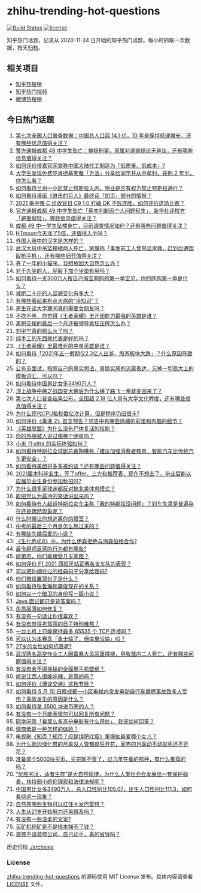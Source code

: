 # zhihu-trending-hot-questions

[![Build Status](https://github.com/justjavac/zhihu-trending-hot-questions/workflows/ci/badge.svg?branch=master)](https://github.com/justjavac/zhihu-trending-hot-questions/actions)
[![license](https://img.shields.io/github/license/justjavac/zhihu-trending-hot-questions)](https://github.com/justjavac/zhihu-trending-hot-questions/blob/master/LICENSE)

知乎热门话题，记录从 2020-11-24 日开始的知乎热门话题。每小时抓取一次数据，按天[归档](./archives)。

## 相关项目

- [知乎热搜榜](https://github.com/justjavac/zhihu-trending-top-search)
- [知乎热门视频](https://github.com/justjavac/zhihu-trending-hot-video)
- [微博热搜榜](https://github.com/justjavac/weibo-trending-hot-search)

## 今日热门话题

<!-- BEGIN -->
<!-- 最后更新时间 Wed May 12 2021 08:05:03 GMT+0800 (China Standard Time) -->

1. [第七次全国人口普查数据：中国总人口超 14.1 亿，10
   年来保持低速增长，还有哪些信息值得关注？](https://www.zhihu.com/question/458811096)
2. [警方通报成都 49
   中学生坠亡：排除刑案，家属对调查结论无异议，还有哪些信息值得关注？](https://www.zhihu.com/question/458909971)
3. [如何评价技嘉官网宣称中国大陆代工制造为「低质量、低成本」?](https://www.zhihu.com/question/458796364)
4. [大学生发现免费吃肯德基套餐「方法」分享给同学并从中牟利，获刑 2
   年半，你怎么看？](https://www.zhihu.com/question/458862544)
5. [如何看待兰州一小区禁止特斯拉入内，物业是否有权力禁止特斯拉通行？](https://www.zhihu.com/question/458089175)
6. [如何看待漫画《进击的巨人》最终话「加页」部分的情报？](https://www.zhihu.com/question/458937970)
7. [2021 季中赛 C 组收官日 C9 1:0 打破 DK
   不败连胜，如何评价这场比赛？](https://www.zhihu.com/question/458906118)
8. [官方通报成都 49
   中学生坠亡「基本判断因个人问题轻生」，新华社评校方「避重就轻」，哪些信息值得关注？](https://www.zhihu.com/question/458795206)
9. [成都 49
   中一学生坠楼身亡，目前调查情况如何？还有哪些问题值得关注？](https://www.zhihu.com/question/458690995)
10. [HTmoon今天涨了5倍，还值得入手吗？](https://www.zhihu.com/question/458753981)
11. [外国人眼中的汉字是怎样的？](https://www.zhihu.com/question/35963650)
12. [武汉大风中吊篮撞楼两人死亡，家属称「事发前工人曾电话求救，赶到后遭围殴抢手机」，还有哪些细节值得关注？](https://www.zhihu.com/question/458864077)
13. [养了一年的小猫咪，我想放回大自然怎么办？](https://www.zhihu.com/question/457533958)
14. [对于久坐的人，屁股下加个坐垫有用吗？](https://www.zhihu.com/question/355087220)
15. [如何看待一天300万人搜自己淘宝网购的第一单宝贝，你的网购第一单是什么？](https://www.zhihu.com/question/458802423)
16. [减肥二十斤的人容貌变化有多大？](https://www.zhihu.com/question/339245837)
17. [有哪些看起来有点大病的“冷知识”？](https://www.zhihu.com/question/458360832)
18. [男生在读大学期间真的需要女朋友吗？](https://www.zhihu.com/question/22503810)
19. [不吹不黑，你觉得《王者荣耀》里开团能力最强的英雄是谁？](https://www.zhihu.com/question/457720589)
20. [离职交接的最后一个月还被领导疯狂压榨怎么办？](https://www.zhihu.com/question/455719427)
21. [刘宇宁真的那么火了吗？](https://www.zhihu.com/question/455642291)
22. [纯手工的东西就代表是好的吗？](https://www.zhihu.com/question/443837003)
23. [《王者荣耀》里最难死的中单英雄是谁？](https://www.zhihu.com/question/458262505)
24. [如何看待「2021年五一假期仅2.3亿人出游，旅游板块大跌」？什么原因导致的？](https://www.zhihu.com/question/458156454)
25. [公务员面试，按照自己的真实想法，真情实感的流露表达，忘掉一切高大上的模板词汇，可以吗？](https://www.zhihu.com/question/453765153)
26. [如何看待中国男比女多3490万人？](https://www.zhihu.com/question/458812341)
27. [顶上战争中佛之战国变大佛后为什么锤了路飞一拳就变回来了？](https://www.zhihu.com/question/458446208)
28. [第七次人口普查结果公布，全国超 2.18
    亿人具有大学文化程度，还有哪些信息值得关注？](https://www.zhihu.com/question/458813993)
29. [为什么现代CPU每秒数亿次计算，但是程序仍旧很卡?](https://www.zhihu.com/question/458730114)
30. [如何评价《毒液
    2》首支预告？预告中有哪些隐藏的彩蛋和有趣的细节？](https://www.zhihu.com/question/458745668)
31. [《英雄联盟》为什么没有尸体复活的技能？](https://www.zhihu.com/question/456810195)
32. [你的外貌被人说过像哪个明星吗？](https://www.zhihu.com/question/367145594)
33. [小米 11 ultra 的实际体验如何？](https://www.zhihu.com/question/452077572)
34. [如何看待特斯拉全球副总裁陶琳称「建议加强消费者教育，智能汽车比传统汽车更安全」？](https://www.zhihu.com/question/458706368)
35. [如何看待美团拼多多被约谈？还有哪些问题值得关注？](https://www.zhihu.com/question/458736672)
36. [2021届本科毕业生，签了offer、三方和推荐表，现在不想去了，毕业后能以应届毕业生身份参加秋招吗?](https://www.zhihu.com/question/457035243)
37. [为什么很多足球迷都反对搞北美体育模式？](https://www.zhihu.com/question/455862468)
38. [能把您认为最冷的笑话讲出来吗？](https://www.zhihu.com/question/447799067)
39. [如何看待有人起诉特斯拉女车主称「我的特斯拉没问题」？刹车失灵是普遍存在还是偶然现象呢？](https://www.zhihu.com/question/458816200)
40. [什么时候让你想逃离你的寝室？](https://www.zhihu.com/question/347465641)
41. [中考的最后三个月是怎么熬过来的？](https://www.zhihu.com/question/271660970)
42. [有哪些先婚后爱的小说？](https://www.zhihu.com/question/338154133)
43. [《生化危机8》中，为什么伊森拒绝与海森伯格合作?](https://www.zhihu.com/question/458416736)
44. [最令厨师反感的行为都有哪些?](https://www.zhihu.com/question/454913246)
45. [姐弟恋，你们能接受几岁差距？](https://www.zhihu.com/question/389750479)
46. [如何评价 F1 2021 西班牙站正赛各支车队的表现？](https://www.zhihu.com/question/458592073)
47. [可以把你摘抄过的经典句子分享给我吗?](https://www.zhihu.com/question/455305675)
48. [你们微信置顶句子是什么？](https://www.zhihu.com/question/353636992)
49. [如何看待张哲瀚和龚俊现在的关系？](https://www.zhihu.com/question/458226340)
50. [如何以一个暗卫的身份写一篇小说？](https://www.zhihu.com/question/454209684)
51. [Java 面试都只是背答案吗？](https://www.zhihu.com/question/452184164)
52. [角质层薄如何修复？](https://www.zhihu.com/question/27090854)
53. [有没有一句话让你很喜欢？](https://www.zhihu.com/question/314113669)
54. [有没有觉得考驾照的日子特别难熬？](https://www.zhihu.com/question/305986066)
55. [一台主机上只能保持最多 65535 个 TCP 连接吗？](https://www.zhihu.com/question/361111920)
56. [可以认为本赛季「勇士输了，但库里没输」吗？](https://www.zhihu.com/question/457259616)
57. [27岁的女性如何抗衰老?](https://www.zhihu.com/question/31794802)
58. [武汉两名高空作业工人因雷暴大风吊篮撞楼，导致篮内二人死亡，还有哪些问题值得关注？](https://www.zhihu.com/question/458802058)
59. [有没有舍不得换掉的全面屏手机壁纸？](https://www.zhihu.com/question/420662927)
60. [听说江西人很能吃辣，是真的吗？](https://www.zhihu.com/question/406439662)
61. [如何评价《谭谈交通》这档节目？](https://www.zhihu.com/question/41467514)
62. [如何看待 5 月 10
    日晚成都一小区电梯内突发电动自行车爆燃事故致多人受伤？事故发生的原因是什么？](https://www.zhihu.com/question/458774852)
63. [如何看待拿 3500 块进币圈的人？](https://www.zhihu.com/question/458207096)
64. [有没有一个万能表情包可以回复所有问题？](https://www.zhihu.com/question/341311495)
65. [同学问我「看那么多高分电影有什么用处」，我该如何回答？](https://www.zhihu.com/question/445536824)
66. [情商低是一种怎样的体验？](https://www.zhihu.com/question/26759808)
67. [电视剧《知否？知否？应是绿肥红瘦》里盛紘最爱哪个女儿？](https://www.zhihu.com/question/457046905)
68. [为什么街边绿化带的月季没人管都疯狂开花，家养的月季动不动就死还不开花？](https://www.zhihu.com/question/458723730)
69. [准备拿个5000块买币，买完就不管了，过几年在看的那种，有什么推荐的吗？](https://www.zhihu.com/question/457414385)
70. [“优胜劣汰，适者生存”是大自然规律，为什么人类社会会发展出一套保护弱者，扶持弱小的伦理观和法律法规呢？](https://www.zhihu.com/question/458755052)
71. [中国男比女多3490万人，总人口性别比105.07，出生人口性别比111.3，如何看待这一现象？](https://www.zhihu.com/question/458812209)
72. [自然界哪些生物可以扛住十发巴雷特？](https://www.zhihu.com/question/458544903)
73. [人生从21岁开始努力还来得及吗？](https://www.zhihu.com/question/404893881)
74. [有没有一些温柔的文案?](https://www.zhihu.com/question/450998242)
75. [买矿机挖矿是不是根本赚不了钱？](https://www.zhihu.com/question/457183375)
76. [装修不请装修公司，自己动手，真的省钱吗？](https://www.zhihu.com/question/448461605)

<!-- END -->

历史归档 [./archives](./archives)

### License

[zhihu-trending-hot-questions](https://github.com/justjavac/zhihu-trending-hot-questions)
的源码使用 MIT License 发布。具体内容请查看 [LICENSE](./LICENSE) 文件。
